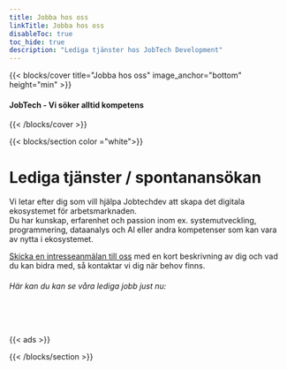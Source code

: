 ```yaml
---
title: Jobba hos oss
linkTitle: Jobba hos oss
disableToc: true
toc_hide: true
description: "Lediga tjänster hos JobTech Development"
---
```


{{< blocks/cover title="Jobba hos oss" image_anchor="bottom" height="min" >}}

<h4>JobTech - Vi söker alltid kompetens</h4>

{{< /blocks/cover >}}







{{< blocks/section color ="white">}}

<div class="col-12 mx-auto">


<h1>Lediga tjänster / spontanansökan </h1>
<p>Vi letar efter dig som vill hjälpa Jobtechdev att skapa det digitala ekosystemet för arbetsmarknaden.<br>
   Du har kunskap, erfarenhet och passion inom ex. systemutveckling, programmering, dataanalys och AI eller andra kompetenser som kan vara av nytta i ekosystemet.</p>
  <p> <a href="mailto:recruitment-jobtech@arbetsformedlingen.se">Skicka en intresseanmälan till oss</a> med en kort beskrivning av dig och vad du kan bidra med, så kontaktar vi dig när behov finns. </p>
<h6 id="infoJobs">
Här kan du kan se våra lediga jobb just nu: 
</h6>
<br><br>
 
 {{< ads >}}  
</div>

{{< /blocks/section >}}


                                                                                                                                                                                                                                                                                                                                                                                                                                                                                                                                  
                                    
                                            
                                       
                                       
                                       
                                       
                                       
                                       
                                       
                                       
                                       
                                       
                                       
                                       
                                       
                                       
                                       
                                       
                                                                                                                                                                                                                                                                                                                                                                                                                                                                                                                                                                                                                                                           